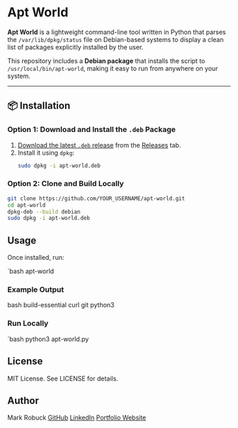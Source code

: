 # Apt World

**Apt World** is a lightweight command-line tool written in Python that parses the `/var/lib/dpkg/status` file on Debian-based systems to display a clean list of packages explicitly installed by the user.

This repository includes a **Debian package** that installs the script to `/usr/local/bin/apt-world`, making it easy to run from anywhere on your system.

---

## 📦 Installation

### Option 1: Download and Install the `.deb` Package

1. [Download the latest `.deb` release](https://github.com/Vukodlok/apt-world/releases) from the [Releases](https://github.com/Vukodlok/apt-world/releases) tab.
2. Install it using `dpkg`:
   ```bash
   sudo dpkg -i apt-world.deb

### Option 2: Clone and Build Locally

```bash
git clone https://github.com/YOUR_USERNAME/apt-world.git
cd apt-world
dpkg-deb --build debian
sudo dpkg -i apt-world.deb
```

## Usage

Once installed, run:

`bash apt-world

### Example Output

bash
build-essential
curl
git
python3

### Run Locally

`bash python3 apt-world.py

## License

MIT License. See LICENSE for details.

## Author

Mark Robuck
[GitHub](https://github.com/Vukodlok)
[LinkedIn](linkedin.com/in/mark-robuck)
[Portfolio Website](https://mrmarkrobuck.wordpress.com)
